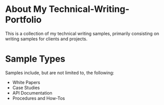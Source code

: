 # About My Technical-Writing-Portfolio
This is a collection of my technical writing samples, primarily consisting on writing samples for clients and projects. 
# Sample Types
Samples include, but are not limited to, the following: 
* White Papers
* Case Studies
* API Documentation
* Procedures and How-Tos
